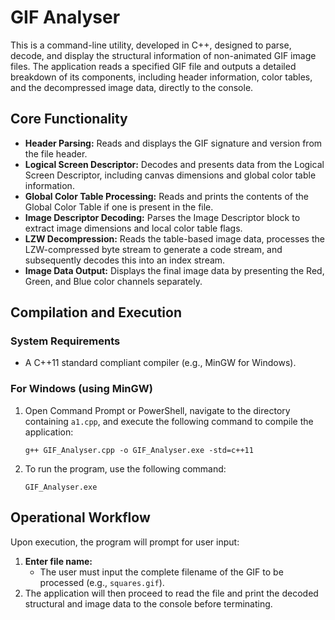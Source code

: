 # GIF Analyser

This is a command-line utility, developed in C++, designed to parse, decode, and display the structural information of non-animated GIF image files. The application reads a specified GIF file and outputs a detailed breakdown of its components, including header information, color tables, and the decompressed image data, directly to the console.

## Core Functionality

* **Header Parsing:** Reads and displays the GIF signature and version from the file header.
* **Logical Screen Descriptor:** Decodes and presents data from the Logical Screen Descriptor, including canvas dimensions and global color table information.
* **Global Color Table Processing:** Reads and prints the contents of the Global Color Table if one is present in the file.
* **Image Descriptor Decoding:** Parses the Image Descriptor block to extract image dimensions and local color table flags.
* **LZW Decompression:** Reads the table-based image data, processes the LZW-compressed byte stream to generate a code stream, and subsequently decodes this into an index stream.
* **Image Data Output:** Displays the final image data by presenting the Red, Green, and Blue color channels separately.

## Compilation and Execution

### System Requirements

* A C++11 standard compliant compiler (e.g., MinGW for Windows).

### For Windows (using MinGW)

1.  Open Command Prompt or PowerShell, navigate to the directory containing `a1.cpp`, and execute the following command to compile the application:
    ```
    g++ GIF_Analyser.cpp -o GIF_Analyser.exe -std=c++11
    ```
2.  To run the program, use the following command:
    ```
    GIF_Analyser.exe
    ```

## Operational Workflow

Upon execution, the program will prompt for user input:

1.  **Enter file name:**
    * The user must input the complete filename of the GIF to be processed (e.g., `squares.gif`).
2.  The application will then proceed to read the file and print the decoded structural and image data to the console before terminating.
